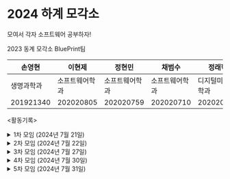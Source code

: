 # 2024 하계 모각소
모여서 각자 소프트웨어 공부하자!

2023 동계 모각소 BluePrint팀 

|손영현|이현제|정현민|채범수|정래혁|
|---|---|---|---|---|
|생명과학과|소프트웨어학과|소프트웨어학과|소프트웨어학과|디지털미디어학과|
|201921340|202020805|202020759|202020710|202020102|

<활동기록>

<details>
  <summary>1차 모임 (2024년 7월 21일) </summary>
<img width="1437" alt="스크린샷 2024-07-21 오후 10 41 35" src="https://github.com/user-attachments/assets/1d55c7e9-b005-4bd5-9e4d-e69c4b5d5b7d">
<br>
  이현제 - 공부내용 및 모각소 소감 : https://velog.io/@guswp320/JAVAclass-%EC%9D%B8%EC%8A%A4%ED%84%B4%EC%8A%A4%EC%9D%98-%EB%A9%94%EB%AA%A8%EB%A6%AC-%ED%95%A0%EB%8B%B9
<br>
  손영현 - 공부내용 및 모각소 소감 : https://development-diary-0h.tistory.com/24
</details>

<details>
  <summary>2차 모임 (2024년 7월 22일) </summary>
<img width="1436" alt="스크린샷 2024-07-22 오후 9 21 23" src="https://github.com/user-attachments/assets/5236c904-6213-4d9d-ad24-c937ea897e40"> 
<br>
  이현제 - 공부내용 및 모각소 소감 : https://velog.io/@guswp320/%EC%9A%B4%EC%98%81%EC%B2%B4%EC%A0%9C-address-spaces
<br>
  손영현 - 공부내용 및 모각소 소감 : https://development-diary-0h.tistory.com/25
</details>

<details>
  <summary>3차 모임 (2024년 7월 27일) </summary>
<img width="1438" alt="스크린샷 2024-07-27 오후 9 03 54" src="https://github.com/user-attachments/assets/f319fa9b-ab17-4271-b617-15e6711ec9a1">

  손영현 - 공부내용 및 모각소 소감: https://development-diary-0h.tistory.com/26
<br>
  이현제 - 공부내용 및 모각소 소감: https://velog.io/@guswp320/%EC%9A%B4%EC%98%81%EC%B2%B4%EC%A0%9C-5%EC%9B%9424%EC%9D%BC

</details>

<details>
  <summary>4차 모임 (2024년 7월 30일) </summary>
<img width="1433" alt="스크린샷 2024-07-30 오후 11 05 15" src="https://github.com/user-attachments/assets/9a4a5835-28cc-417b-bceb-a380f16d7bcc">

</details>
<details>
  <summary>5차 모임 (2024년 7월 31일) </summary>
<img width="1433" alt="스크린샷 2024-07-30 오후 11 05 15" src="">
회의록: https://development-diary-0h.tistory.com/27
</details>
